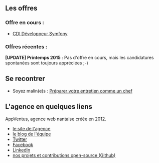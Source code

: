 ## Les offres

### Offre en cours : 

- [CDI Développeur Symfony](CDI-Developpeur-symfony.md)

### Offres récentes : 

**[UPDATE] Printemps 2015** : Pas d'offre en cours, mais les candidatures spontanées sont toujours appréciées ;-)

## Se recontrer

- Soyez malin(e)s : [Préparer votre entretien comme un chef](BraceYourself.md)

## L'agence en quelques liens

AppVentus, agence web nantaise créée en 2012.

- [le site de l'agence](http://www.appventus.com)
- [le blog de l'équipe](http://www.appventus.com/blog)
- [Twitter](https://twitter.com/AppVentus)
- [Facebook](https://facebook.com/appventus)
- [LinkedIn](https://www.linkedin.com/company/2451551)
- [nos projets et contributions open-source (Github)](https://github.com/AppVentus)


